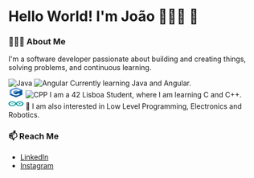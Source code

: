 # Hello World! I'm João 👨🏻‍💻 👋

### 🕵🏻‍♂️ About Me

I'm a software developer passionate about building and creating things, solving problems, and continuous learning.
<div>
<img height="20" alt="Java" width="30" src="https://cdn.jsdelivr.net/gh/devicons/devicon@latest/icons/java/java-plain-wordmark.svg"> 
<img height="20" alt="Angular" width="30" src="https://cdn.jsdelivr.net/gh/devicons/devicon@latest/icons/angularjs/angularjs-original.svg">
Currently learning Java and Angular.
</div>
<div>
<img height="20" alt="C" width="30" src="https://raw.githubusercontent.com/devicons/devicon/1119b9f84c0290e0f0b38982099a2bd027a48bf1/icons/c/c-original.svg"> 
<img height="20" alt="CPP" width="30" src="https://cdn.jsdelivr.net/gh/devicons/devicon@latest/icons/cplusplus/cplusplus-original.svg">
I am a 42 Lisboa Student, where I am learning C and C++.
</div>
<div>
<img height="20" alt="Arduino" width="30" src="https://raw.githubusercontent.com/devicons/devicon/55609aa5bd817ff167afce0d965585c92040787a/icons/arduino/arduino-original.svg">
🤖   I am also interested in Low Level Programming, Electronics and Robotics.
</div>

### 📫 Reach Me

- [LinkedIn](https://www.linkedin.com/in/joaodibba/)
- [Instagram](https://www.instagram.com/joaodibba/)
